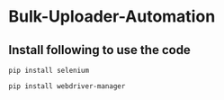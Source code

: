 # Bulk-Uploader-Automation

## Install following to use the code

```
pip install selenium

```

```
pip install webdriver-manager
```